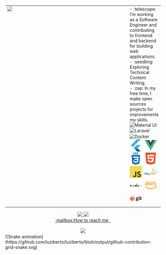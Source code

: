 <!-- <div id="header" align="center">
  <img src="https://media.giphy.com/media/M9gbBd9nbDrOTu1Mqx/giphy.gif" width="100"/>
</div> -->

<table>
  <tr>
    <td valign="top" width="400px">
      <img src="https://user-images.githubusercontent.com/41455946/233816737-366269b6-6945-44f5-805c-6ba94e457142.gif"/>
    </td>
    <td valign="top">
      - :telescope: I’m working as a Software Engineer and contributing to frontend and backend for building web applications.<br/>
      - :seedling: Exploring Technical Content Writing.<br/>
      - :zap: In my free time, I make open sources projects for improvements my skills.<br/>
     <div>
       <img src="https://cdn.jsdelivr.net/gh/devicons/devicon/icons/php/php-plain.svg" title="Material UI" alt="Material UI" width="40" height="40"/>&nbsp;
       <img align="center" alt="Laravel" height="40" width="40" src="https://cdn.jsdelivr.net/gh/devicons/devicon/icons/laravel/laravel-plain-wordmark.svg">
  <img align="center" alt="Docker" height="40" width="40" src="https://cdn.jsdelivr.net/gh/devicons/devicon/icons/docker/docker-original-wordmark.svg">
    <img src="https://github.com/devicons/devicon/blob/master/icons/flutter/flutter-original.svg" title="Flutter" alt="Flutter" width="40" height="40"/>&nbsp;
    <img src="https://github.com/devicons/devicon/blob/master/icons/vuejs/vuejs-original.svg" title="Vue" alt="Vue" width="40" height="40"/>&nbsp;
    <img src="https://github.com/devicons/devicon/blob/master/icons/css3/css3-plain-wordmark.svg"  title="CSS3" alt="CSS" width="40" height="40"/>&nbsp;
    <img src="https://github.com/devicons/devicon/blob/master/icons/html5/html5-original.svg" title="HTML5" alt="HTML" width="40" height="40"/>&nbsp;
    <img src="https://github.com/devicons/devicon/blob/master/icons/javascript/javascript-original.svg" title="JavaScript" alt="JavaScript" width="40" height="40"/>&nbsp;
    <img src="https://github.com/devicons/devicon/blob/master/icons/mysql/mysql-original-wordmark.svg" title="MySQL"  alt="MySQL" width="40" height="40"/>&nbsp;
    <img src="https://github.com/devicons/devicon/blob/master/icons/nodejs/nodejs-original-wordmark.svg" title="NodeJS" alt="NodeJS" width="40" height="40"/>&nbsp;
    <img src="https://github.com/devicons/devicon/blob/master/icons/amazonwebservices/amazonwebservices-plain-wordmark.svg" title="AWS" alt="AWS" width="40" height="40"/>&nbsp;
    <img src="https://github.com/devicons/devicon/blob/master/icons/git/git-original-wordmark.svg" title="Git" **alt="Git" width="40" height="40"/>
  </div>
    </td>
  </tr>
</table>
<div align="center">
  <a href="https://github.com/luziberto">
  <img height="180em" src="https://github-readme-stats.vercel.app/api?username=luziberto&show_icons=true&theme=tokyonight&include_all_commits=true&count_private=true"/>
  <img height="180em" src="https://github-readme-stats.vercel.app/api/top-langs/?username=luziberto&layout=compact&langs_count=7&theme=tokyonight"/>
</div>
  
  <div align="center">
    :mailbox:How to reach me &nbsp;
  </div>
<div align="center">
    </br>
    <a href="https://www.linkedin.com/in/luziberto-mendes/" target="_blank">
      <img src="https://img.shields.io/badge/LinkedIn-blue?style=for-the-badge&logo=linkedin&logoColor=white" />
    </a>
</div>

<div>
![Snake animation](https://github.com/luziberto/luziberto/blob/output/github-contribution-grid-snake.svg)





